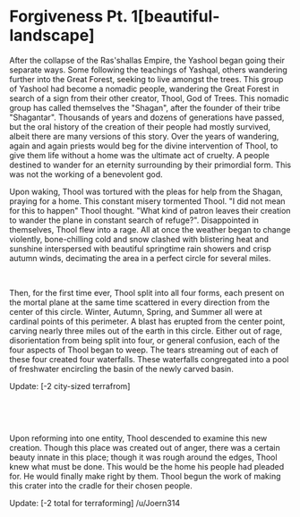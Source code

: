# Forgiveness Pt. 1[beautiful-landscape]

After the collapse of the Ras'shallas Empire, the Yashool began going their separate ways. Some following the teachings of Yashqal, others wandering further into the Great Forest, seeking to live amongst the trees. This group of Yashool had become a nomadic people, wandering the Great Forest in search of a sign from their other creator, Thool, God of Trees. This nomadic group has called themselves the "Shagan", after the founder of their tribe "Shagantar". Thousands of years and dozens of generations have passed, but the oral history of the creation of their people had mostly survived, albeit there are many versions of this story. Over the years of wandering, again and again priests would beg for the divine intervention of Thool, to give them life without a home was the ultimate act of cruelty. A people destined to wander for an eternity surrounding by their primordial form. This was not the working of a benevolent god.

Upon waking, Thool was tortured with the pleas for help from the Shagan, praying for a home. This constant misery tormented Thool. "I did not mean for this to happen" Thool thought. "What kind of patron leaves their creation to wander the plane in constant search of refuge?". Disappointed in themselves, Thool flew into a rage. All at once the weather began to change violently, bone-chilling cold and snow clashed with blistering heat and sunshine interspersed with beautiful springtime rain showers and crisp autumn winds, decimating the area in a perfect circle for several miles.

&#x200B;

Then, for the first time ever, Thool split into all four forms, each present on the mortal plane at the same time scattered in every direction from the center of this circle. Winter, Autumn, Spring, and Summer all were at cardinal points of this perimeter. A blast has erupted from the center point, carving nearly three miles out of the earth in this circle. Either out of rage, disorientation from being split into four, or general confusion, each of the four aspects of Thool began to weep. The tears streaming out of each of these four created four waterfalls. These waterfalls congregated into a pool of freshwater encircling the basin of the newly carved basin.

Update: \[-2 city-sized terrafrom\] 

&#x200B;

&#x200B;

Upon reforming into one entity, Thool descended to examine this new creation. Though this place was created out of anger, there was a certain beauty innate in this place; though it was rough around the edges, Thool knew what must be done. This would be the home his people had pleaded for. He would finally make right by them. Thool begun the work of making this crater into the cradle for their chosen people.

Update: \[-2 total for terraforming\] /u/Joern314

